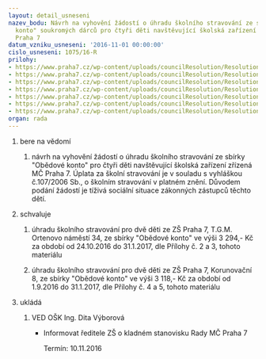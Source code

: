 ```yaml
---
layout: detail_usneseni
nazev_bodu: Návrh na vyhovění žádostí o úhradu školního stravování ze sbírky "Obědové
  konto" soukromých dárců pro čtyři děti navštěvující školská zařízení zřízená MČ
  Praha 7
datum_vzniku_usneseni: '2016-11-01 00:00:00'
cislo_usneseni: 1075/16-R
prilohy:
- https://www.praha7.cz/wp-content/uploads/councilResolution/Resolutions/28301/export/1Duvodovazprava~126212.doc
- https://www.praha7.cz/wp-content/uploads/councilResolution/Resolutions/28301/export/2ZadostTGMOrtnamI~126211.pdf
- https://www.praha7.cz/wp-content/uploads/councilResolution/Resolutions/28301/export/3ZadostTGMOrtnamII~126209.pdf
- https://www.praha7.cz/wp-content/uploads/councilResolution/Resolutions/28301/export/4ZadostZSKorunovacniI~126207.pdf
- https://www.praha7.cz/wp-content/uploads/councilResolution/Resolutions/28301/export/5ZadostZSKorunovacniII~126205.pdf
- https://www.praha7.cz/wp-content/uploads/councilResolution/Resolutions/28301/export/6RekapitulaceOK~126203.xlsx
- https://www.praha7.cz/wp-content/uploads/councilResolution/Resolutions/28301/export/export~297505.pdf
organ: rada
---
```

<ol class="urzList_view" id="urzList">
<li class="urzClass1" id=""><span name="1">bere na vědomí</span> 
<ol class="urzOlClass">
<li class="urzClass2" style="TEXT-ALIGN: left" id=""><span><p>návrh na vyhovění žádostí o úhradu školního stravování ze sbírky "Obědové konto"&nbsp;pro čtyři děti navštěvující školská zařízení zřízená MČ Praha 7. Úplata za školní stravování je v souladu s vyhláškou č.107/2006 Sb., o školním stravování v platném znění. Důvodem podání žádostí je tíživá sociální situace zákonných zástupců těchto dětí.</p></span></li></ol></li>
<li class="urzClass1" id=""><span name="24">schvaluje</span> 
<ol class="urzOlClass">
<li class="urzClass2" style="TEXT-ALIGN: left" id=""><span><p>úhradu školního stravování pro dvě děti ze ZŠ Praha 7, T.G.M. Ortenovo náměstí 34, ze sbírky "Obědové konto" ve výši 3 294,- Kč za období od 24.10.2016 do 31.1.2017, dle Přílohy č. 2 a 3, tohoto materiálu</p></span></li>
<li class="urzClass2" style="TEXT-ALIGN: left" id=""><span><p>úhradu školního stravování pro dvě děti ze ZŠ Praha 7,&nbsp;Korunovační 8, ze sbírky "Obědové konto" ve výši 3 118,- Kč za období od 1.9.2016 do 31.1.2017, dle Přílohy č.&nbsp;4 a 5, tohoto materiálu</p></span></li></ol></li><li class="urzClass1" id="urzUkoly"><span name="1">ukládá</span><ol class="urzOlClass"><li class="urzClass2"><span><p>VED OŠK Ing. Dita Výborová</p></span><ul class="urzUlClass"><li class="urzClass3"><span><p>Informovat ředitele ZŠ o kladném stanovisku Rady MČ Praha 7</p></span><span class="urzUkolTermin">  Termín:&nbsp;10.11.2016</span></li></ul></li></ol></li>
</ol>